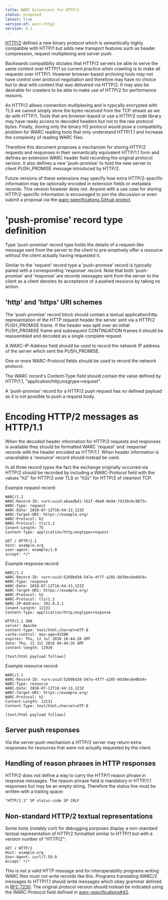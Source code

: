 ```yaml
---
title: WARC Extensions for HTTP/2
status: proposed
latest: true
version-of: warc-http2
version: 0.1
---
```


[HTTP/2] defines a new binary protocol which is semantically highly compatible
with HTTP/1 but adds new transport features such as header compression, request
multiplexing and server push.

[HTTP/2]: https://tools.ietf.org/html/rfc7540

Backwards compatiblity dictates that HTTP/2 servers be able to serve the same
content over HTTP/1 so current practice when crawling is to make all requests
over HTTP/1. However browser-based archiving tools may not have control over
protocol negotiation and therefore may have no choice but to deal with content
that was delivered via HTTP/2. It may also be desirable for crawlers to be able
to make use of HTTP/2 for performance reasons.

As HTTP/2 allows connection multiplexing and is typically encrypted with TLS
we cannot simply store the bytes received from the TCP stream as we do with
HTTP/1. Tools that are browser-based or use a HTTP/2 code library may have 
ready access to decoded headers but not to the raw protocol bytes. Finally, 
storing only the binary H2 protocol would pose a compatiblity problem for
WARC reading tools that only understand HTTP/1.1 and increase the complexity
of reading WARC files.

Therefore this document proposes a mechanism for storing HTTP/2 requests and
responses in their semantically equivalent HTTP/1.1 form and defines an
extension WARC header field recording the original protocol version. It also
defines a new 'push-promise' to hold the new server to client PUSH\_PROMISE
message introduced by HTTP/2.

Future versions of these extensions may specify how extra HTTP/2-specific
information may be optionally encoded in extension fields or metadata records.
This version however does not. Anyone with a use case for storing
HTTP/2-specific information is encouraged to join the discussion or even submit
a proposal via the [warc-specifications Github project].

[warc-specifications Github project]: https://github.com/iipc/warc-specifications

# 'push-promise' record type definition

Type 'push-promise' record type holds the details of a request-like message
sent from the server to the client to pre-emptively offer a resource without
the client actually having requested it.

Similar to the 'request' record type a 'push-promise' record is typically paired
with a corresponding 'response' record. Note that both 'push-promise' and
'response' are records messages sent from the server to the client as a client
denotes its acceptance of a pushed resource by taking no action.

## 'http' and 'https' URI schemes

The 'push-promise' record block should contain a textual application/http
representation of the HTTP request header the server sent via a HTTP/2 
PUSH\_PROMISE frame. If the header was split over an initial PUSH\_PROMISE
frame and subsequent CONTINUATION frames it should be reassembled and decoded
as a single complete request.

A WARC-IP-Address field should be used to record the network IP address of
the server which sent the PUSH\_PROMISE.

One or more WARC-Protocol fields should be used to record the network protocol.

The WARC record's Content-Type field should contain the value defined by
HTTP/1.1, "application/http;msgtype=request".

A 'push-promise' record for a HTTP/2 push request has no defined payload as
it is not possible to push a request body.

# Encoding HTTP/2 messages as HTTP/1.1

When the decoded header information for HTTP/2 requests and responses is
available they should be formatted WARC 'request' and 'response' records
with the header encoded as HTTP/1.1. When header information is unavailable a
'resource' record should instead be used.

In all three record types the fact the exchange originally occurred via HTTP/2
should be recorded by including a WARC-Protocol field with the values
"h2" for HTTP/2 over TLS or "h2c" for HTTP/2 of cleartext TCP.

Example request record:

    WARC/1.1
    WARC-Record-ID: <urn:uuid:a6aadb41-1b2f-46e0-9e94-74339cbc9875>
    WARC-Type: request
    WARC-Date: 2018-07-12T16:44:13.123Z
    WARC-Target-URI: https://example.org/
    WARC-Protocol: h2
    WARC-Protocol: tls/1.2
    Conent-Length: 75
    Content-Type: application/http;msgtype=request

    GET / HTTP/1.1
    host: example.org
    user-agent: example/1.0
    accept: */*

Example response record:

    WARC/1.1
    WARC-Record-ID: <urn:uuid:5269bd38-547a-4f77-a285-8d30ec6e0b54>
    WARC-Type: response
    WARC-Date: 2018-07-12T16:44:13.123Z
    WARC-Target-URI: https://example.org/
    WARC-Protocol: h2
    WARC-Protocol: tls/1.2
    WARC-IP-Address: 192.0.2.1
    Conent-Length: 12131
    Content-Type: application/http;msgtype=response

    HTTP/1.1 200 
    server: Apache
    content-type: text/html;charset=UTF-8
    cache-control: max-age=43200
    expires: Thu, 12 Jul 2018 16:44:26 GMT
    date: Thu, 12 Jul 2018 04:44:26 GMT
    content-length: 11930

    [text/html payload follows]

Example resource record:

    WARC/1.1
    WARC-Record-ID: <urn:uuid:5269bd38-547a-4f77-a285-8d30ec6e0b54>
    WARC-Type: resource
    WARC-Date: 2018-07-12T16:44:13.123Z
    WARC-Target-URI: https://example.org/
    WARC-Protocol: h2
    Content-Length: 12131
    Content-Type: text/html;charset=UTF-8
    
    [text/html payload follows]

## Server push responses

Via the server push mechanism a HTTP/2 server may return extra responses for
resources that were not actually requested by the client. 

## Handling of reason phrases in HTTP responses
 
HTTP/2 does not define a way to carry the HTTP/1 reason phrase in response
messages. The reason-phrase field is mandatory in HTTP/1.1 responses but may
be an empty string. Therefore the status line must be written with a trailing
space:

    "HTTP/1.1" SP status-code SP CRLF

## Non-standard HTTP/2 textual representations

Some tools (notably curl) for debugging purposes display a non-standard textual
representation of HTTP/2 formatted similar to HTTP/1 but with a version number
of "HTTP/2":

    GET / HTTP/2
    Host: example.org
    User-Agent: curl/7.59.0
    Accept: */*

This is not a valid HTTP message and for interoperability programs writing
WARC files must not write records like this. Programs translating WARC/2
messages to HTTP/1.1 should write messages which obey grammar defined in
[RFC 7230]. The original protocol version should instead be indicated using the
WARC-Protocol field defined in [warc-specifications#42](https://github.com/iipc/warc-specifications/issues/42).

[RFC 7230]: https://tools.ietf.org/html/rfc7230
